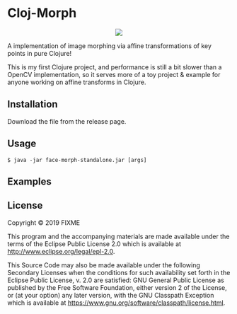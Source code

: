 # Cloj-Morph

<p align="center">
  <img align="center" src="data/out/out.gif"/>
</p>

A implementation of image morphing via affine transformations of key points in pure Clojure!

This is my first Clojure project, and performance is still a bit slower than a OpenCV implementation, so it serves more of a toy project & example for anyone working on affine transforms in Clojure.

## Installation

Download the file from the release page.

## Usage


    $ java -jar face-morph-standalone.jar [args]


## Examples


## License

Copyright © 2019 FIXME

This program and the accompanying materials are made available under the
terms of the Eclipse Public License 2.0 which is available at
http://www.eclipse.org/legal/epl-2.0.

This Source Code may also be made available under the following Secondary
Licenses when the conditions for such availability set forth in the Eclipse
Public License, v. 2.0 are satisfied: GNU General Public License as published by
the Free Software Foundation, either version 2 of the License, or (at your
option) any later version, with the GNU Classpath Exception which is available
at https://www.gnu.org/software/classpath/license.html.
